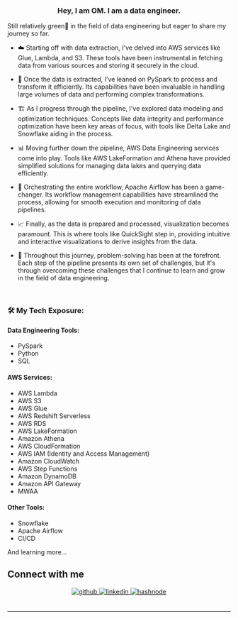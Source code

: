  
### <div align="center">Hey, I am OM. I am a data engineer.</div>  
  
Still relatively green🌱 in the field of data engineering but eager to share my journey so far.

- ☁️ Starting off with data extraction, I've delved into AWS services like Glue, Lambda, and S3. These tools have been instrumental in fetching data from various sources and storing it securely in the cloud.

- 🐍 Once the data is extracted, I've leaned on PySpark to process and transform it efficiently. Its capabilities have been invaluable in handling large volumes of data and performing complex transformations.

- 🏗️ As I progress through the pipeline, I've explored data modeling and optimization techniques. Concepts like data integrity and performance optimization have been key areas of focus, with tools like Delta Lake and Snowflake aiding in the process.

- 📊 Moving further down the pipeline, AWS Data Engineering services come into play. Tools like AWS LakeFormation and Athena have provided simplified solutions for managing data lakes and querying data efficiently.

- 🎩 Orchestrating the entire workflow, Apache Airflow has been a game-changer. Its workflow management capabilities have streamlined the process, allowing for smooth execution and monitoring of data pipelines.

- 📈 Finally, as the data is prepared and processed, visualization becomes paramount. This is where tools like QuickSight step in, providing intuitive and interactive visualizations to derive insights from the data.

- 🧩 Throughout this journey, problem-solving has been at the forefront. Each step of the pipeline presents its own set of challenges, but it's through overcoming these challenges that I continue to learn and grow in the field of data engineering.
  
  

<br/>

### 🛠️ My Tech Exposure:

#### Data Engineering Tools:
- PySpark
- Python
- SQL

#### AWS Services:
- AWS Lambda
- AWS S3
- AWS Glue
- AWS Redshift Serverless
- AWS RDS
- AWS LakeFormation
- Amazon Athena
- AWS CloudFormation
- AWS IAM (Identity and Access Management)
- Amazon CloudWatch
- AWS Step Functions
- Amazon DynamoDB
- Amazon API Gateway
- MWAA

#### Other Tools:
- Snowflake
- Apache Airflow
- CI/CD

And learning more...
<br/>  


## Connect with me  
<div align="center">
<a href="https://github.com/omkale-dev" target="_blank">
<img src=https://img.shields.io/badge/github-%2324292e.svg?&style=for-the-badge&logo=github&logoColor=white alt=github style="margin-bottom: 5px;" />
</a>
<a href="https://linkedin.com/in/omkale-dev" target="_blank">
<img src=https://img.shields.io/badge/linkedin-%231E77B5.svg?&style=for-the-badge&logo=linkedin&logoColor=white alt=linkedin style="margin-bottom: 5px;" />
</a>
<a href="https://hashnode.com/@omkale" target="_blank">
<img src=https://img.shields.io/badge/hashnode-%232962FF.svg?&style=for-the-badge&logo=hashnode&logoColor=white alt=hashnode style="margin-bottom: 5px;" />
</a>  
</div>  
  

<br/>  

----
